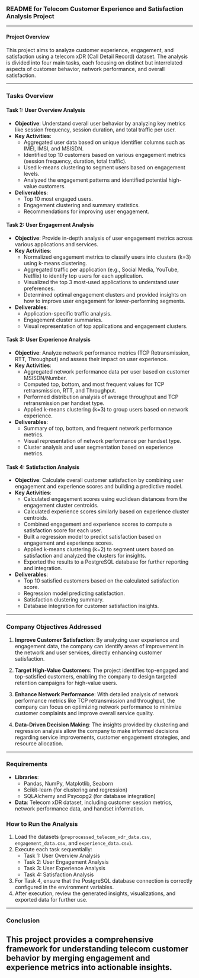### README for Telecom Customer Experience and Satisfaction Analysis Project

---

#### **Project Overview**

This project aims to analyze customer experience, engagement, and satisfaction using a telecom xDR (Call Detail Record) dataset. The analysis is divided into four main tasks, each focusing on distinct but interrelated aspects of customer behavior, network performance, and overall satisfaction.

---

### **Tasks Overview**

#### **Task 1: User Overview Analysis**

- **Objective**: Understand overall user behavior by analyzing key metrics like session frequency, session duration, and total traffic per user.
- **Key Activities**:
  - Aggregated user data based on unique identifier columns such as IMEI, IMSI, and MSISDN.
  - Identified top 10 customers based on various engagement metrics (session frequency, duration, total traffic).
  - Used k-means clustering to segment users based on engagement levels.
  - Analyzed the engagement patterns and identified potential high-value customers.
- **Deliverables**:
  - Top 10 most engaged users.
  - Engagement clustering and summary statistics.
  - Recommendations for improving user engagement.

#### **Task 2: User Engagement Analysis**

- **Objective**: Provide in-depth analysis of user engagement metrics across various applications and services.
- **Key Activities**:
  - Normalized engagement metrics to classify users into clusters (k=3) using k-means clustering.
  - Aggregated traffic per application (e.g., Social Media, YouTube, Netflix) to identify top users for each application.
  - Visualized the top 3 most-used applications to understand user preferences.
  - Determined optimal engagement clusters and provided insights on how to improve user engagement for lower-performing segments.
- **Deliverables**:
  - Application-specific traffic analysis.
  - Engagement cluster summaries.
  - Visual representation of top applications and engagement clusters.

#### **Task 3: User Experience Analysis**

- **Objective**: Analyze network performance metrics (TCP Retransmission, RTT, Throughput) and assess their impact on user experience.
- **Key Activities**:
  - Aggregated network performance data per user based on customer MSISDN/Number.
  - Computed top, bottom, and most frequent values for TCP retransmission, RTT, and Throughput.
  - Performed distribution analysis of average throughput and TCP retransmission per handset type.
  - Applied k-means clustering (k=3) to group users based on network experience.
- **Deliverables**:
  - Summary of top, bottom, and frequent network performance metrics.
  - Visual representation of network performance per handset type.
  - Cluster analysis and user segmentation based on experience metrics.

#### **Task 4: Satisfaction Analysis**

- **Objective**: Calculate overall customer satisfaction by combining user engagement and experience scores and building a predictive model.
- **Key Activities**:
  - Calculated engagement scores using euclidean distances from the engagement cluster centroids.
  - Calculated experience scores similarly based on experience cluster centroids.
  - Combined engagement and experience scores to compute a satisfaction score for each user.
  - Built a regression model to predict satisfaction based on engagement and experience scores.
  - Applied k-means clustering (k=2) to segment users based on satisfaction and analyzed the clusters for insights.
  - Exported the results to a PostgreSQL database for further reporting and integration.
- **Deliverables**:
  - Top 10 satisfied customers based on the calculated satisfaction score.
  - Regression model predicting satisfaction.
  - Satisfaction clustering summary.
  - Database integration for customer satisfaction insights.

---

### **Company Objectives Addressed**

1. **Improve Customer Satisfaction**: By analyzing user experience and engagement data, the company can identify areas of improvement in the network and user services, directly enhancing customer satisfaction.
2. **Target High-Value Customers**: The project identifies top-engaged and top-satisfied customers, enabling the company to design targeted retention campaigns for high-value users.

3. **Enhance Network Performance**: With detailed analysis of network performance metrics like TCP retransmission and throughput, the company can focus on optimizing network performance to minimize customer complaints and improve overall service quality.

4. **Data-Driven Decision Making**: The insights provided by clustering and regression analysis allow the company to make informed decisions regarding service improvements, customer engagement strategies, and resource allocation.

---

### **Requirements**

- **Libraries**:
  - Pandas, NumPy, Matplotlib, Seaborn
  - Scikit-learn (for clustering and regression)
  - SQLAlchemy and Psycopg2 (for database integration)
- **Data**: Telecom xDR dataset, including customer session metrics, network performance data, and handset information.

### **How to Run the Analysis**

1. Load the datasets (`preprocessed_telecom_xdr_data.csv`, `engagement_data.csv`, and `experience_data.csv`).
2. Execute each task sequentially:
   - Task 1: User Overview Analysis
   - Task 2: User Engagement Analysis
   - Task 3: User Experience Analysis
   - Task 4: Satisfaction Analysis
3. For Task 4, ensure that the PostgreSQL database connection is correctly configured in the environment variables.
4. After execution, review the generated insights, visualizations, and exported data for further use.

---

### **Conclusion**

## This project provides a comprehensive framework for understanding telecom customer behavior by merging engagement and experience metrics into actionable insights.
